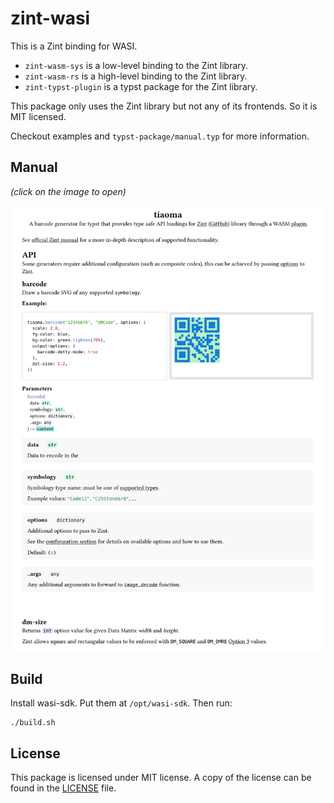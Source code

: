# zint-wasi

This is a Zint binding for WASI.

- `zint-wasm-sys` is a low-level binding to the Zint library.
- `zint-wasm-rs` is a high-level binding to the Zint library.
- `zint-typst-plugin` is a typst package for the Zint library.

This package only uses the Zint library but not any of its frontends. So it is MIT licensed.

Checkout examples and `typst-package/manual.typ` for more information.

## Manual

_(click on the image to open)_

<a aria-label="Link to manual" href="https://raw.githubusercontent.com/Enter-tainer/zint-wasi/master/typst-package/manual.pdf" target="_blank">
  <img src="/assets/manual-preview.svg">
</a>

## Build

Install wasi-sdk. Put them at `/opt/wasi-sdk`. Then run:


```
./build.sh
```

## License

This package is licensed under MIT license.
A copy of the license can be found in the [LICENSE](./LICENSE) file.
